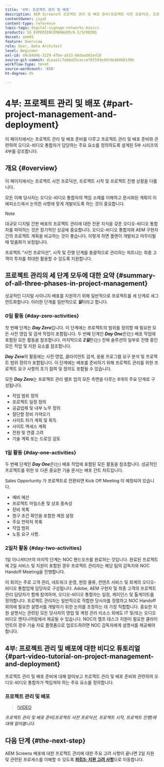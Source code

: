 ```yaml
---
title: '4부: 프로젝트 관리 및 배포'
description: AEM Screens의 프로젝트 관리 및 배포 준비(프로젝트 사전 프로덕션, 프로젝트 시작, 프로젝트 진행)에 대해 알아봅니다.
contentOwner: jsyal
content-type: reference
topic-tags: digital-signage-networks-basics
products: SG_EXPERIENCEMANAGER/6.5/SCREENS
docset: aem65
feature: Overview
role: User, Data Architect
level: Beginner
exl-id: d4c84d4b-3229-4fbe-a533-66daa382ed10
source-git-commit: dcaaa1c7ab0a55cecce70f593ed4fded8468130b
workflow-type: tm+mt
source-wordcount: '656'
ht-degree: 0%

---
```


# 4부: 프로젝트 관리 및 배포 {#part-project-management-and-deployment}

이 페이지에서는 프로젝트 관리 및 배포 준비를 다루고 프로젝트 관리 및 배포 준비와 관련하여 오디오-비디오 통합자가 담당하는 주요 요소를 정의하도록 설계된 5부 시리즈의 4부를 강조합니다.

## 개요 {#overview}

이 페이지에서는 프로젝트 사전 프로덕션, 프로젝트 시작 및 프로젝트 진행 상황을 다룹니다.

모든 이해 당사자는 오디오-비디오 통합자의 책임 소재를 이해하고 문서화된 계획이 이 에피소드에서 논의한 사항에 맞게 개발되도록 하는 것이 중요합니다.

>[!NOTE]
>
>대규모 디지털 간판 배포의 프로젝트 관리에 대한 전문 지식을 갖춘 오디오-비디오 통합자를 파악하는 것은 장기적인 성공에 중요합니다. 오디오-비디오 통합자와 AEM 구현자 간의 프로젝트 계획을 비교하는 것이 좋습니다. 이렇게 하면 플랜이 개발되고 마무리될 때 맞춤화가 보장됩니다.
>
>프로젝트 &quot;사전 프로덕션&quot;, 시작 및 진행 단계를 총괄적으로 관리하는 파트너는 최종 고객이 투자를 최대한 활용할 수 있도록 지원합니다.

## 프로젝트 관리의 세 단계 모두에 대한 요약 {#summary-of-all-three-phases-in-project-management}

성공적인 디지털 사이니지 배포를 지원하기 위해 일반적으로 프로젝트를 세 단계로 세그먼트화합니다. 이러한 단계를 일반적으로 ***일***&#x200B;이라고 합니다.

### 0일 활동 {#day-zero-activities}

첫 번째 단계는 ***Day Zero***&#x200B;입니다. 이 단계에는 프로젝트의 범위를 정의할 때 필요한 모든 사전 영업 및 검색 작업이 포함됩니다. 두 번째 단계인 ***Day One***&#x200B;은(는) 배포 작업에 포함된 모든 활동을 참조합니다. 마지막으로 ***2일***&#x200B;은(는) 전체 솔루션의 일부로 진행 중인 모든 작업 및 지원 요소를 참조합니다.

***Day Zero***&#x200B;의 활동에는 사전 영업, 클라이언트 검색, 응용 프로그램 요구 분석 및 프로젝트 범위 정의가 포함됩니다. 이 단계에는 배포를 준비하기 위해 프로젝트 관리를 위한 프로젝트 요구 사항의 초기 참여 및 정의도 포함될 수 있습니다.

모든 ***Day Zero***&#x200B;는 프로젝트 관리 램프 업의 모든 측면을 다루는 8개의 주요 단계로 구성됩니다.

* 작업 범위 정의
* 프로젝트 일정 정의
* 공급업체 및 내부 노무 정의
* 절단할 장비 가져오기
* 사이트 허가 계획 및 획득
* 사이트 액세스 계획
* 전원 및 연결 고려
* 기술 계획 또는 드로잉 검토

### 1일 활동 {#day-one-activities}

두 번째 단계인 ***Day One***&#x200B;은(는) 배포 작업에 포함된 모든 활동을 참조합니다. 성공적인 프로젝트를 위한 또 다른 중요한 기술 문서는 배포 간트 차트입니다.

Sales Opportunity 가 프로젝트로 전환되면 Kick Off Meeting 이 예정되어 있습니다.

* 예비 예산
* 프로젝트 마일스톤 및 상호 종속성
* 장비 목록
* 청구 조건 확인을 포함한 계정 설정
* 주요 연락처 목록
* 작업 범위
* 노동 요구 사항.

### 2일차 활동 {#day-two-activities}

1일 이니셔티브의 마지막 단계는 NOC 핸드오프를 완료하는 것입니다. 완료된 프로젝트에 2일 서비스 및 지원이 포함된 경우 프로젝트 관리자는 해당 팀의 감독자와 NOC Handoff Meeting을 진행합니다.

이 회의는 주로 고객 관리, 네트워크 운영, 현장 물류, 컨텐츠 서비스 및 회계의 오디오-비디오 통합업체 담당자로 구성됩니다. Adobe, AEM 구현자 및 최종 고객의 프로젝트 관리 담당자가 함께 참여하며, 오디오-비디오 통합자는 일정, 케이던스 및 톨게이트를 정의합니다. 프로젝트 관리자는 일반적으로 적합한 당사자를 정렬하고 NOC Handoff 회의에 필요한 설명서를 개발하기 위한 논의를 조정하는 데 가장 적합합니다. 중요한 지원 설명서는 관련된 모든 당사자의 영업 및 계정 관리 리소스 외에도 IT 및/또는 오디오 비디오 엔지니어링에서 제공될 수 있습니다. NOC의 헬프 데스크 지원이 필요한 클라이언트의 경우 기술 자료 플랫폼으로 업로드하려면 NOC 감독자에게 설명서를 제공해야 합니다.

## 4부: 프로젝트 관리 및 배포에 대한 비디오 튜토리얼 {#part-video-tutorial-on-project-management-and-deployment}

프로젝트 관리 및 배포 준비에 대해 알아보고 프로젝트 관리 및 배포 준비와 관련하여 오디오-비디오 통합자가 책임져야 하는 주요 요소를 정의합니다.

### 프로젝트 관리 및 배포

>[!VIDEO](https://video.tv.adobe.com/v/28408)

*프로젝트 관리 및 배포 준비(프로젝트 사전 프로덕션, 프로젝트 시작, 프로젝트 진행)에 대해 알아봅니다.*

## 다음 단계 {#the-next-step}

AEM Screens 배포에 대한 프로젝트 관리에 대한 주요 고려 사항이 끝나면 2일 지원 및 관련된 프로세스를 이해할 수 있도록 **[파트5: 지원 고려 사항](support-considerations.md)**&#x200B;으로 이동합니다.
